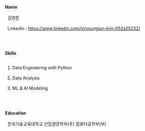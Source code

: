 **Name**<br></br>
&nbsp;&nbsp;김영준<br></br>
&nbsp;&nbsp;Linkedin : https://www.linkedin.com/in/youngjun-kim-052a25232/<br></br>

<br></br>
**Skills**<br></br>
1. Data Engineering with Python<br></br>
2. Data Analysis<br></br>
3. ML & AI Modeling<br></br>

<br></br>
**Education**<br></br>
&nbsp;&nbsp;한국기술교육대학교 산업경영학부(주) 컴퓨터공학부(부)<br></br>
